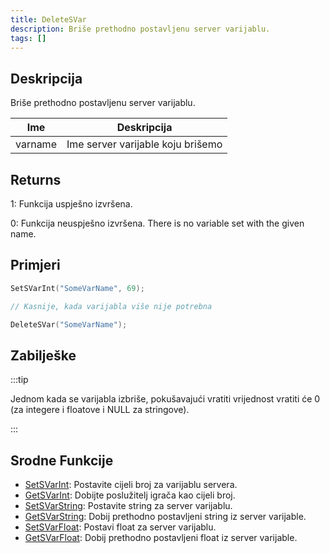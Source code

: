 ```yaml
---
title: DeleteSVar
description: Briše prethodno postavljenu server varijablu.
tags: []
---
```


## Deskripcija

Briše prethodno postavljenu server varijablu.

| Ime     | Deskripcija                                |
| ------- | ------------------------------------------ |
| varname | Ime server varijable koju brišemo          |

## Returns

1: Funkcija uspješno izvršena.

0: Funkcija neuspješno izvršena. There is no variable set with the given name.

## Primjeri

```c
SetSVarInt("SomeVarName", 69);

// Kasnije, kada varijabla više nije potrebna

DeleteSVar("SomeVarName");
```

## Zabilješke

:::tip

Jednom kada se varijabla izbriše, pokušavajući vratiti vrijednost vratiti će 0 (za integere i floatove i NULL za stringove).

:::

## Srodne Funkcije

- [SetSVarInt](SetSVarInt): Postavite cijeli broj za varijablu servera.
- [GetSVarInt](GetSVarInt): Dobijte poslužitelj igrača kao cijeli broj.
- [SetSVarString](SetSVarString): Postavite string za server varijablu.
- [GetSVarString](GetSVarString): Dobij prethodno postavljeni string iz server varijable.
- [SetSVarFloat](SetSVarFloat): Postavi float za server varijablu.
- [GetSVarFloat](GetSVarFloat): Dobij prethodno postavljeni float iz server varijable.
